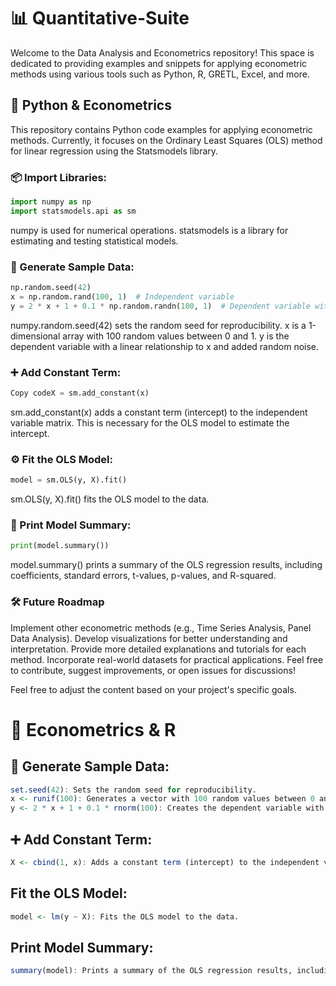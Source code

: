 # 📊 Quantitative-Suite

Welcome to the Data Analysis and Econometrics repository! This space is dedicated to providing examples and snippets for applying econometric methods using various tools such as Python, R, GRETL, Excel, and more. 

## 🐍 Python & Econometrics

This repository contains Python code examples for applying econometric methods. Currently, it focuses on the Ordinary Least Squares (OLS) method for linear regression using the Statsmodels library.

### 📦 Import Libraries:

```python
import numpy as np
import statsmodels.api as sm
```
numpy is used for numerical operations.
statsmodels is a library for estimating and testing statistical models.

### 🎲 Generate Sample Data:

```python
np.random.seed(42)
x = np.random.rand(100, 1)  # Independent variable
y = 2 * x + 1 + 0.1 * np.random.randn(100, 1)  # Dependent variable with noise
```
numpy.random.seed(42) sets the random seed for reproducibility.
x is a 1-dimensional array with 100 random values between 0 and 1.
y is the dependent variable with a linear relationship to x and added random noise.

### ➕ Add Constant Term:

```python
Copy codeX = sm.add_constant(x)
```

sm.add_constant(x) adds a constant term (intercept) to the independent variable matrix. This is necessary for the OLS model to estimate the intercept.

### ⚙️ Fit the OLS Model:

```python
model = sm.OLS(y, X).fit()
```

sm.OLS(y, X).fit() fits the OLS model to the data.

### 📜 Print Model Summary:

```python
print(model.summary())
```

model.summary() prints a summary of the OLS regression results, including coefficients, standard errors, t-values, p-values, and R-squared.

### 🛠️ Future Roadmap

Implement other econometric methods (e.g., Time Series Analysis, Panel Data Analysis).
Develop visualizations for better understanding and interpretation.
Provide more detailed explanations and tutorials for each method.
Incorporate real-world datasets for practical applications.
Feel free to contribute, suggest improvements, or open issues for discussions!

Feel free to adjust the content based on your project's specific goals.

# 📘 Econometrics & R

## 🎲 Generate Sample Data:

```R
set.seed(42): Sets the random seed for reproducibility.
x <- runif(100): Generates a vector with 100 random values between 0 and 1.
y <- 2 * x + 1 + 0.1 * rnorm(100): Creates the dependent variable with a linear relationship to x and adds some random noise.
```

## ➕ Add Constant Term:

```R
X <- cbind(1, x): Adds a constant term (intercept) to the independent variable matrix. This is necessary for the OLS model to estimate the intercept.
```

## Fit the OLS Model:

```R
model <- lm(y ~ X): Fits the OLS model to the data.
```

## Print Model Summary:

```R
summary(model): Prints a summary of the OLS regression results, including coefficients, standard errors, t-values, p-values, and R-squared.
```

